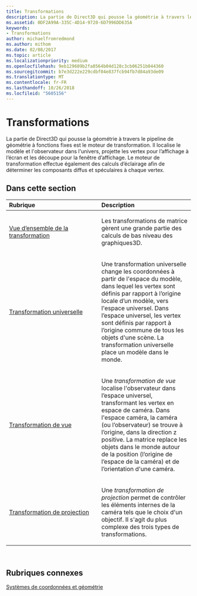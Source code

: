 ```yaml
---
title: Transformations
description: La partie de Direct3D qui pousse la géométrie à travers le pipeline de géométrie à fonctions fixes est le moteur de transformation.
ms.assetid: 0DF2A99A-335C-4D14-9720-6D7996DD635A
keywords:
- Transformations
author: michaelfromredmond
ms.author: mithom
ms.date: 02/08/2017
ms.topic: article
ms.localizationpriority: medium
ms.openlocfilehash: 9eb129609b2fa8564b04d128c3cb06251b044360
ms.sourcegitcommit: b7e3d222e229cdbf04e837fcb94fb7d84a93de09
ms.translationtype: MT
ms.contentlocale: fr-FR
ms.lasthandoff: 10/26/2018
ms.locfileid: "5605156"
---
```

# <a name="transforms"></a>Transformations


La partie de Direct3D qui pousse la géométrie à travers le pipeline de géométrie à fonctions fixes est le moteur de transformation. Il localise le modèle et l'observateur dans l'univers, projette les vertex pour l’affichage à l’écran et les découpe pour la fenêtre d’affichage. Le moteur de transformation effectue également des calculs d’éclairage afin de déterminer les composants diffus et spéculaires à chaque vertex.

## <a name="span-idin-this-sectionspanin-this-section"></a><span id="in-this-section"></span>Dans cette section


<table>
<colgroup>
<col width="50%" />
<col width="50%" />
</colgroup>
<thead>
<tr class="header">
<th align="left">Rubrique</th>
<th align="left">Description</th>
</tr>
</thead>
<tbody>
<tr class="odd">
<td align="left"><p><a href="transform-overview.md">Vue d’ensemble de la transformation</a></p></td>
<td align="left"><p>Les transformations de matrice gèrent une grande partie des calculs de bas niveau des graphiques3D.</p></td>
</tr>
<tr class="even">
<td align="left"><p><a href="world-transform.md">Transformation universelle</a></p></td>
<td align="left"><p>Une transformation universelle change les coordonnées à partir de l'espace du modèle, dans lequel les vertex sont définis par rapport à l’origine locale d’un modèle, vers l'espace universel. Dans l’espace universel, les vertex sont définis par rapport à l’origine commune de tous les objets d'une scène. La transformation universelle place un modèle dans le monde.</p></td>
</tr>
<tr class="odd">
<td align="left"><p><a href="view-transform.md">Transformation de vue</a></p></td>
<td align="left"><p>Une <em>transformation de vue</em> localise l'observateur dans l’espace universel, transformant les vertex en espace de caméra. Dans l'espace caméra, la caméra (ou l’observateur) se trouve à l’origine, dans la direction z positive. La matrice replace les objets dans le monde autour de la position (l’origine de l’espace de la caméra) et de l’orientation d'une caméra.</p></td>
</tr>
<tr class="even">
<td align="left"><p><a href="projection-transform.md">Transformation de projection</a></p></td>
<td align="left"><p>Une <em>transformation de projection</em> permet de contrôler les éléments internes de la caméra tels que le choix d'un objectif. Il s'agit du plus complexe des trois types de transformations.</p></td>
</tr>
</tbody>
</table>

 

## <a name="span-idrelated-topicsspanrelated-topics"></a><span id="related-topics"></span>Rubriques connexes


[Systèmes de coordonnées et géométrie](coordinate-systems-and-geometry.md)

 

 




